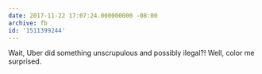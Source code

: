 ```yaml
---
date: 2017-11-22 17:07:24.000000000 -08:00
archive: fb
id: '1511399244'
---
```


Wait, Uber did something unscrupulous and possibly ilegal?! Well, color me surprised.
